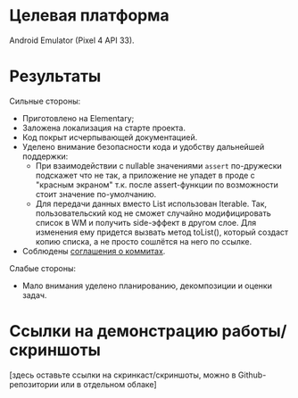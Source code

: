 # Целевая платформа

Android Emulator (Pixel 4 API 33).

# Результаты

Сильные стороны:
- Приготовлено на Elementary;
- Заложена локализация на старте проекта.
- Код покрыт исчерпывающей документацией.
- Уделено внимание безопасности кода и удобству дальнейшей поддержки:
  - При взаимодействии с nullable значениями `assert` по-дружески подскажет что не так, 
     а приложение не упадет в проде с "красным экраном" т.к. после assert-функции по возможности стоит значение по-умолчанию.
  - Для передачи данных вместо List использован Iterable. Так, пользовательский код не сможет случайно модифицировать 
     список в WM и получить side-эффект в другом слое. Для изменения ему придется вызвать метод toList(), который создаст 
     копию списка, а не просто сошлётся на него по ссылке.
- Соблюдены [соглашения о коммитах](https://www.conventionalcommits.org/ru/v1.0.0/).


Слабые стороны:
- Мало внимания уделено планированию, декомпозиции и оценки задач.

# Ссылки на демонстрацию работы/скриншоты

[здесь оставьте ссылки на скринкаст/скриншоты, можно в Github-репозитории или в отдельном облаке]